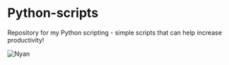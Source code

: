 # Python-scripts
Repository for my Python scripting - simple scripts that can help increase productivity!

![Nyan](https://www.icegif.com/wp-content/uploads/2023/02/icegif-1500.gif)
